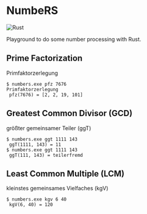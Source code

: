 # NumbeRS

![Rust](https://github.com/parkranger/numbers/workflows/Rust/badge.svg?branch=master)

Playground to do some number processing with Rust.

## Prime Factorization

Primfaktorzerlegung

```
$ numbers.exe pfz 7676
Primfaktorzerlegung
 pfz(7676) = [2, 2, 19, 101]
```

## Greatest Common Divisor (GCD)

größter gemeinsamer Teiler (ggT)

```
$ numbers.exe ggt 1111 143
 ggT(1111, 143) = 11
$ numbers.exe ggt 1111 143
 ggT(111, 143) = teilerfremd
```

## Least Common Multiple (LCM)

kleinstes gemeinsames Vielfaches (kgV)

```
$ numbers.exe kgv 6 40
 kgV(6, 40) = 120
```
